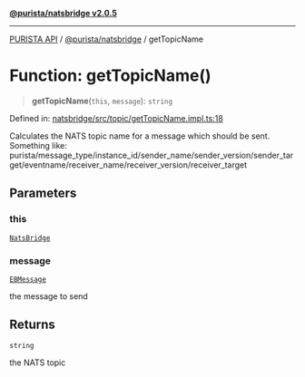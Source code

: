 [**@purista/natsbridge v2.0.5**](../README.md)

***

[PURISTA API](../../../packages.md) / [@purista/natsbridge](../README.md) / getTopicName

# Function: getTopicName()

> **getTopicName**(`this`, `message`): `string`

Defined in: [natsbridge/src/topic/getTopicName.impl.ts:18](https://github.com/puristajs/purista/blob/master/packages/natsbridge/src/topic/getTopicName.impl.ts#L18)

Calculates the NATS topic name for a message which should be sent.
Something like:
purista/message_type/instance_id/sender_name/sender_version/sender_target/eventname/receiver_name/receiver_version/receiver_target

## Parameters

### this

[`NatsBridge`](../classes/NatsBridge.md)

### message

[`EBMessage`](../../core/type-aliases/EBMessage.md)

the message to send

## Returns

`string`

the NATS topic

